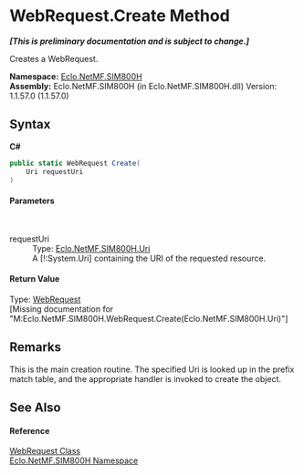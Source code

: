 # WebRequest.Create Method 
 _**\[This is preliminary documentation and is subject to change.\]**_

Creates a WebRequest.

**Namespace:**&nbsp;<a href="N_Eclo_NetMF_SIM800H">Eclo.NetMF.SIM800H</a><br />**Assembly:**&nbsp;Eclo.NetMF.SIM800H (in Eclo.NetMF.SIM800H.dll) Version: 1.1.57.0 (1.1.57.0)

## Syntax

**C#**<br />
``` C#
public static WebRequest Create(
	Uri requestUri
)
```


#### Parameters
&nbsp;<dl><dt>requestUri</dt><dd>Type: <a href="T_Eclo_NetMF_SIM800H_Uri">Eclo.NetMF.SIM800H.Uri</a><br />A [!:System.Uri] containing the URI of the requested resource.</dd></dl>

#### Return Value
Type: <a href="T_Eclo_NetMF_SIM800H_WebRequest">WebRequest</a><br />\[Missing <returns> documentation for "M:Eclo.NetMF.SIM800H.WebRequest.Create(Eclo.NetMF.SIM800H.Uri)"\]

## Remarks
This is the main creation routine. The specified Uri is looked up in the prefix match table, and the appropriate handler is invoked to create the object.

## See Also


#### Reference
<a href="T_Eclo_NetMF_SIM800H_WebRequest">WebRequest Class</a><br /><a href="N_Eclo_NetMF_SIM800H">Eclo.NetMF.SIM800H Namespace</a><br />